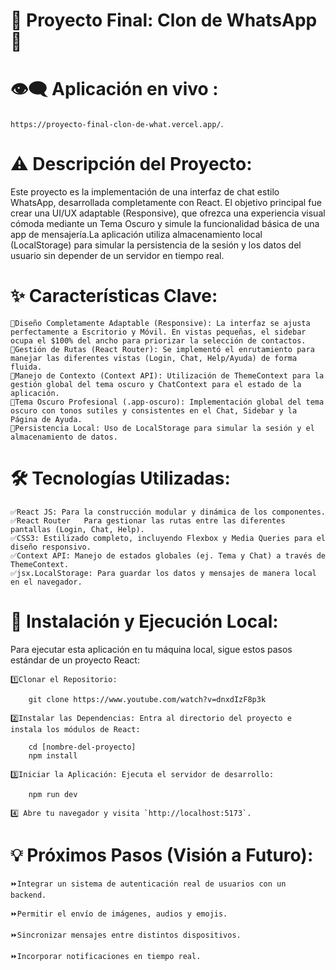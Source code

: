 # 💬 Proyecto Final: Clon de WhatsApp🌟 

# 👁‍🗨 Aplicación en vivo :

  `https://proyecto-final-clon-de-what.vercel.app/`.

# ⚠ Descripción del Proyecto: 

Este proyecto es la implementación de una interfaz de chat estilo WhatsApp, desarrollada completamente con React. El objetivo principal fue crear una UI/UX adaptable (Responsive), que ofrezca una experiencia visual cómoda mediante un Tema Oscuro y simule la funcionalidad básica de una app de mensajería.La aplicación utiliza almacenamiento local (LocalStorage) para simular la persistencia de la sesión y los datos del usuario sin depender de un servidor en tiempo real.

# ✨ Características Clave:

    📌Diseño Completamente Adaptable (Responsive): La interfaz se ajusta perfectamente a Escritorio y Móvil. En vistas pequeñas, el sidebar ocupa el $100% del ancho para priorizar la selección de contactos.
    📌Gestión de Rutas (React Router): Se implementó el enrutamiento para manejar las diferentes vistas (Login, Chat, Help/Ayuda) de forma fluida.
    📌Manejo de Contexto (Context API): Utilización de ThemeContext para la gestión global del tema oscuro y ChatContext para el estado de la aplicación.
    📌Tema Oscuro Profesional (.app-oscuro): Implementación global del tema oscuro con tonos sutiles y consistentes en el Chat, Sidebar y la Página de Ayuda.
    📌Persistencia Local: Uso de LocalStorage para simular la sesión y el almacenamiento de datos.

# 🛠️ Tecnologías Utilizadas: 

    ✅React JS: Para la construcción modular y dinámica de los componentes.
    ✅React Router	Para gestionar las rutas entre las diferentes pantallas (Login, Chat, Help).
    ✅CSS3: Estilizado completo, incluyendo Flexbox y Media Queries para el diseño responsivo.
    ✅Context API: Manejo de estados globales (ej. Tema y Chat) a través de ThemeContext.
    ✅jsx.LocalStorage: Para guardar los datos y mensajes de manera local en el navegador.

# 🚀 Instalación y Ejecución Local:

Para ejecutar esta aplicación en tu máquina local, sigue estos pasos estándar de un proyecto React:

    1️⃣Clonar el Repositorio:

        git clone https://www.youtube.com/watch?v=dnxdIzF8p3k

    2️⃣Instalar las Dependencias: Entra al directorio del proyecto e instala los módulos de React:

        cd [nombre-del-proyecto]
        npm install

    3️⃣Iniciar la Aplicación: Ejecuta el servidor de desarrollo:

        npm run dev

    4️⃣ Abre tu navegador y visita `http://localhost:5173`.    

# 💡 Próximos Pasos (Visión a Futuro):

    ⏩Integrar un sistema de autenticación real de usuarios con un backend.

    ⏩Permitir el envío de imágenes, audios y emojis.

    ⏩Sincronizar mensajes entre distintos dispositivos.

    ⏩Incorporar notificaciones en tiempo real.